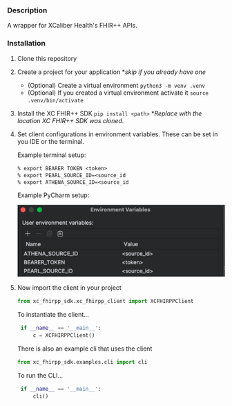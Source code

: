 ### Description
A wrapper for XCaliber Health\'s FHIR++ APIs.

### Installation
1. Clone this repository
2. Create a project for your application **skip if you already have one*
   - (Optional) Create a virtual environment  `python3 -m venv .venv`
   - (Optional) If you created a virtual environment activate it `source .venv/bin/activate`
3. Install the XC FHIR++ SDK `pip install <path>` **Replace <path> with the location XC FHIR++ SDK was cloned.*
4. Set client configurations in environment variables. These can be set in you IDE or the terminal.

    Example terminal setup:
    ```shell
    % export BEARER TOKEN <token>
    % export PEARL_SOURCE_ID=<source_id
    % export ATHENA_SOURCE_ID=<source_id
    ```
   
    Example PyCharm setup:

    ![PyCharm environment variable setup](/assets/images/pycharm_env_variables.png)
    
   
5. Now import the client in your project
    ```python
    from xc_fhirpp_sdk.xc_fhirpp_client import XCFHIRPPClient
    ```
    To instantiate the client...
   ```python
    if __name__ == '__main__':
        c = XCFHIRPPClient()
   ```

   There is also an example cli that uses the client

    ```python
    from xc_fhirpp_sdk.examples.cli import cli
    ```

    To run the CLI...
   ```python
    if __name__ == '__main__':
        cli()
   ```

